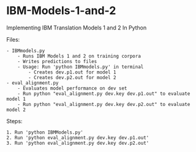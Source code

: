 # IBM-Models-1-and-2
Implementing IBM Translation Models 1 and 2 In Python


Files:

	- IBMmodels.py
		- Runs IBM Models 1 and 2 on training corpora
		- Writes predictions to files
		- Usage: Run 'python IBMmodels.py' in terminal
    		- Creates dev.p1.out for model 1
    		- Creates dev.p2.out for model 2
	- eval_alignment.py
		- Evaluates model performance on dev set
		- Run python "eval_alignment.py dev.key dev.p1.out" to evaluate model 1
		- Run python "eval_alignment.py dev.key dev.p2.out" to evaluate model 2
	
Steps:

	1. Run 'python IBMModels.py'
	2. Run 'python eval_alignment.py dev.key dev.p1.out'
	3. Run 'python eval_alignment.py dev.key dev.p2.out'
